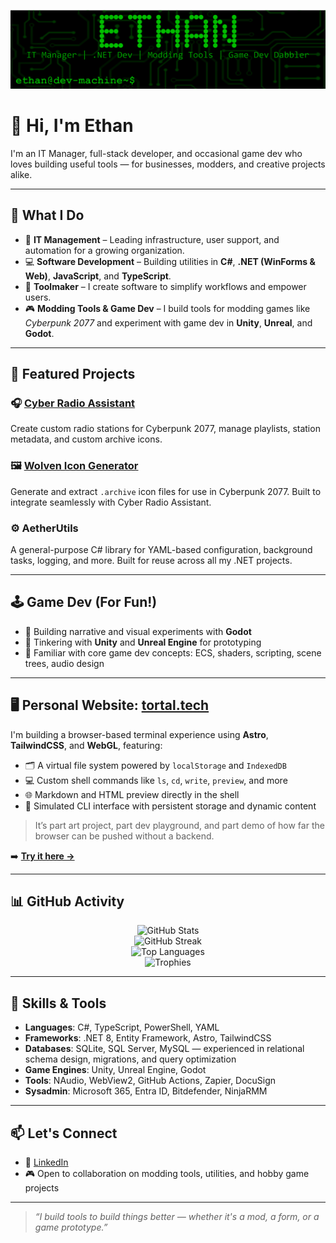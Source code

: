 <!-- Optional banner -->
<p align="center">
  <img src="https://raw.githubusercontent.com/ethan-hann/ethan-hann/main/assets/banner.png" alt="Banner" />
</p>

# 👋 Hi, I'm Ethan

I'm an IT Manager, full-stack developer, and occasional game dev who loves building useful tools — for businesses, modders, and creative projects alike.

---

## 🔧 What I Do

- 💼 **IT Management** – Leading infrastructure, user support, and automation for a growing organization.
- 💻 **Software Development** – Building utilities in **C#**, **.NET (WinForms & Web)**, **JavaScript**, and **TypeScript**.
- 🧰 **Toolmaker** – I create software to simplify workflows and empower users.
- 🎮 **Modding Tools & Game Dev** – I build tools for modding games like *Cyberpunk 2077* and experiment with game dev in **Unity**, **Unreal**, and **Godot**.

---

## 🚀 Featured Projects

### 🎧 [Cyber Radio Assistant](https://github.com/ethan-hann/CyberRadio-Assistant)
Create custom radio stations for Cyberpunk 2077, manage playlists, station metadata, and custom archive icons.

### 🖼 [Wolven Icon Generator](https://github.com/ethan-hann/Wolven-Icon-Generator)
Generate and extract `.archive` icon files for use in Cyberpunk 2077. Built to integrate seamlessly with Cyber Radio Assistant.

### ⚙️ AetherUtils
A general-purpose C# library for YAML-based configuration, background tasks, logging, and more. Built for reuse across all my .NET projects.

---

## 🕹️ Game Dev (For Fun!)

- 🎨 Building narrative and visual experiments with **Godot**
- 🔧 Tinkering with **Unity** and **Unreal Engine** for prototyping
- 🧠 Familiar with core game dev concepts: ECS, shaders, scripting, scene trees, audio design

---

## 🖥️ Personal Website: [tortal.tech](https://tortal.tech)

I'm building a browser-based terminal experience using **Astro**, **TailwindCSS**, and **WebGL**, featuring:

- 🗂️ A virtual file system powered by `localStorage` and `IndexedDB`
- 💻 Custom shell commands like `ls`, `cd`, `write`, `preview`, and more
- 🌐 Markdown and HTML preview directly in the shell
- 🧠 Simulated CLI interface with persistent storage and dynamic content

> It’s part art project, part dev playground, and part demo of how far the browser can be pushed without a backend.

➡️ [**Try it here →**](https://tortal.tech)

---

## 📊 GitHub Activity

<p align="center">
  <img src="https://github-readme-stats.vercel.app/api?username=ethan-hann&show_icons=true&theme=transparent&hide_title=false&include_all_commits=true" alt="GitHub Stats" />
  <br />
  <img src="https://github-readme-streak-stats.herokuapp.com?user=ethan-hann&theme=transparent&hide_border=true" alt="GitHub Streak" />
  <br />
  <img src="https://github-readme-stats.vercel.app/api/top-langs/?username=ethan-hann&layout=compact&theme=transparent&langs_count=6" alt="Top Languages" />
  <br />
  <img src="https://github-profile-trophy.vercel.app/?username=ethan-hann&theme=flat&column=6&margin-w=5&margin-h=5" alt="Trophies" />
</p>

---

## 🧠 Skills & Tools

- **Languages**: C#, TypeScript, PowerShell, YAML
- **Frameworks**: .NET 8, Entity Framework, Astro, TailwindCSS
- **Databases**: SQLite, SQL Server, MySQL — experienced in relational schema design, migrations, and query optimization
- **Game Engines**: Unity, Unreal Engine, Godot
- **Tools**: NAudio, WebView2, GitHub Actions, Zapier, DocuSign
- **Sysadmin**: Microsoft 365, Entra ID, Bitdefender, NinjaRMM

---

## 📫 Let's Connect

- 💼 [LinkedIn](https://www.linkedin.com/in/ethan-hann/)
- 🎮 Open to collaboration on modding tools, utilities, and hobby game projects

---

> *“I build tools to build things better — whether it's a mod, a form, or a game prototype.”*
